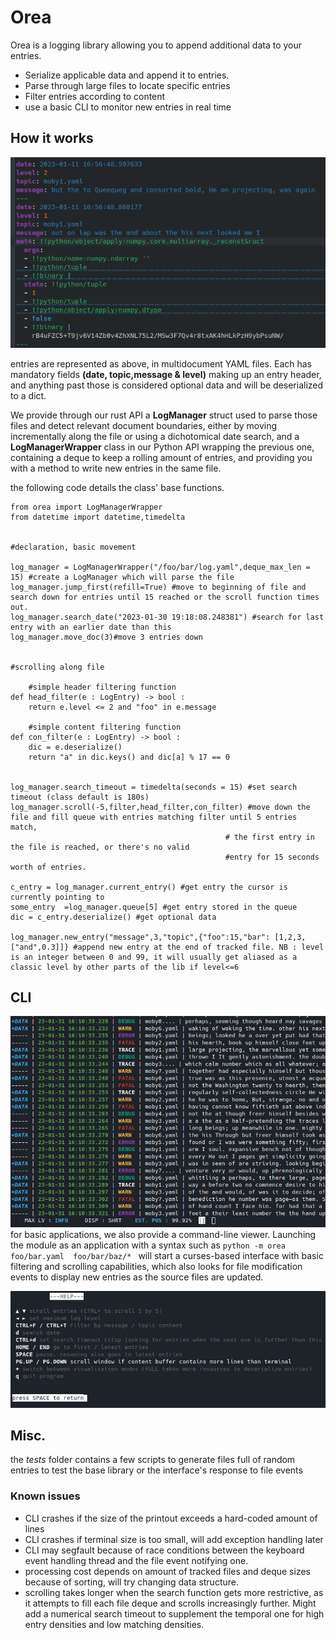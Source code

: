 # Orea

Orea is a logging library allowing you to append additional data to your entries. 

- Serialize applicable data and append it to entries.
- Parse through large files to locate specific entries
- Filter entries according to  content
- use a basic CLI to monitor new entries in real time


## How it works 

 ![YAML representation of entry](images/yaml_example.png) 
 
 entries are represented as above, in multidocument YAML files. Each has mandatory fields **(date, topic,message & level)** making up an entry header, and anything past those is considered optional data and will be deserialized to a dict.
 
 
We provide through our rust API a **LogManager** struct used to parse those files and detect relevant document boundaries, either by moving incrementally along the file or using a dichotomical date search, and a **LogManagerWrapper** class in our Python API wrapping the previous one, containing a deque to keep a rolling amount of entries, and providing you with a method to write new entries in the same file.

the following code details the class' base functions.
 
 
``` 
from orea import LogManagerWrapper
from datetime import datetime,timedelta


#declaration, basic movement

log_manager = LogManagerWrapper("/foo/bar/log.yaml",deque_max_len = 15) #create a LogManager which will parse the file
log_manager.jump_first(refill=True) #move to beginning of file and search down for entries until 15 reached or the scroll function times out.
log_manager.search_date("2023-01-30 19:18:08.248381") #search for last entry with an earlier date than this
log_manager.move_doc(3)#move 3 entries down


#scrolling along file

    #simple header filtering function
def head_filter(e : LogEntry) -> bool :
    return e.level <= 2 and "foo" in e.message

    #simple content filtering function
def con_filter(e : LogEntry) -> bool :
    dic = e.deserialize()
    return "a" in dic.keys() and dic[a] % 17 == 0 


log_manager.search_timeout = timedelta(seconds = 15) #set search timeout (class default is 180s)
log_manager.scroll(-5,filter,head_filter,con_filter) #move down the file and fill queue with entries matching filter until 5 entries match,
                                                # the first entry in the file is reached, or there's no valid
                                                #entry for 15 seconds worth of entries.

c_entry = log_manager.current_entry() #get entry the cursor is currently pointing to
some_entry  =log_manager.queue[5] #get entry stored in the queue
dic = c_entry.deserialize() #get optional data

log_manager.new_entry("message",3,"topic",{"foo":15,"bar": [1,2,3,["and",0.3]]} #append new entry at the end of tracked file. NB : level is an integer between 0 and 99, it will usually get aliased as a classic level by other parts of the lib if level<=6
```
 
 
## CLI
 ![Screenshot of the CLI](images/CLI.png) 
 for basic applications, we also provide a command-line viewer. Launching the module as an application with a syntax such as `python -m orea foo/bar.yaml  foo/bar/baz/* ` will start a curses-based interface with basic filtering and scrolling capabilities, which also looks for file modification events to display new entries as the source files are updated.
 
 ![ ](images/help.png  "The interface's commands, type F1 to display this window")
 
 
 
## Misc.
the *tests* folder contains a few scripts to generate files full of random entries to test the base library or the interface's response to file events
 
### Known issues

- CLI crashes if the size of the printout exceeds a hard-coded amount of lines
- CLI crashes if terminal size is too small, will add exception handling later
- CLI may segfault because of race conditions between the keyboard event handling thread and the file event notifying one.
- processing cost depends on amount of tracked files and deque sizes because of sorting, will try changing data structure.
- scrolling takes longer when the search function gets more restrictive, as it attempts to fill each file deque and scrolls increasingly further. Might add a numerical search timeout to supplement the temporal one for high entry densities and low matching densities.
 
